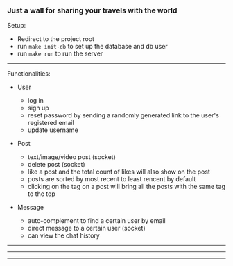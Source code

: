 ### Just a wall for sharing your travels with the world

Setup:
- Redirect to the project root
- run ``` make init-db ``` to set up the database and db user
- run ``` make run ``` to run the server


--------------------------------------------------------------------------------

Functionalities:
- User
  - log in
  - sign up
  - reset password by sending a randomly generated link to the user's registered email
  - update username

- Post
  - text/image/video post (socket)
  - delete post (socket)
  - like a post and the total count of likes will also show on the post
  - posts are sorted by most recent to least rencent by default
  - clicking on the tag on a post will bring all the posts with the same tag to the top

- Message
  - auto-complement to find a certain user by email
  - direct message to a certain user (socket)
  - can view the chat history




--------------------------------------------------------------------------------



--------------------------------------------------------------------------------


--------------------------------------------------------------------------------